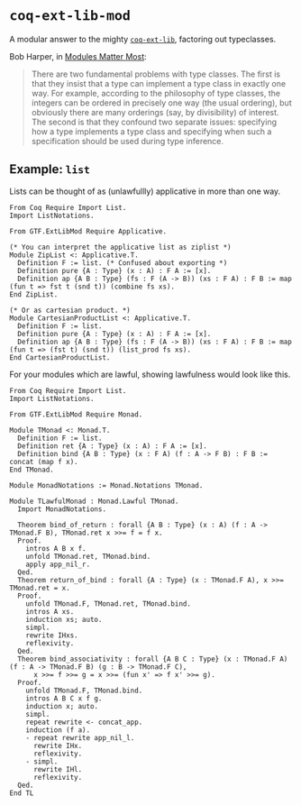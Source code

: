 # `coq-ext-lib-mod`

A modular answer to the mighty [`coq-ext-lib`](https://github.com/coq-community/coq-ext-lib/), factoring out typeclasses.

Bob Harper, in [Modules Matter Most](https://existentialtype.wordpress.com/2011/04/16/modules-matter-most/):

> There are two fundamental problems with type classes. The first is that they insist that a type can implement a type class in exactly one way. For example, according to the philosophy of type classes, the integers can be ordered in precisely one way (the usual ordering), but obviously there are many orderings (say, by divisibility) of interest. The second is that they confound two separate issues: specifying how a type implements a type class and specifying when such a specification should be used during type inference.

## Example: `list`

Lists can be thought of as (unlawfullly) applicative in more than one way.

```coq
From Coq Require Import List.
Import ListNotations.

From GTF.ExtLibMod Require Applicative.

(* You can interpret the applicative list as ziplist *)
Module ZipList <: Applicative.T.
  Definition F := list. (* Confused about exporting *)
  Definition pure {A : Type} (x : A) : F A := [x].
  Definition ap {A B : Type} (fs : F (A -> B)) (xs : F A) : F B := map (fun t => fst t (snd t)) (combine fs xs).
End ZipList.

(* Or as cartesian product. *)
Module CartesianProductList <: Applicative.T.
  Definition F := list.
  Definition pure {A : Type} (x : A) : F A := [x].
  Definition ap {A B : Type} (fs : F (A -> B)) (xs : F A) : F B := map (fun t => (fst t) (snd t)) (list_prod fs xs).
End CartesianProductList.
```

For your modules which are lawful, showing lawfulness would look like this.

```coq
From Coq Require Import List.
Import ListNotations.

From GTF.ExtLibMod Require Monad.

Module TMonad <: Monad.T.
  Definition F := list.
  Definition ret {A : Type} (x : A) : F A := [x].
  Definition bind {A B : Type} (x : F A) (f : A -> F B) : F B := concat (map f x).
End TMonad.

Module MonadNotations := Monad.Notations TMonad.

Module TLawfulMonad : Monad.Lawful TMonad.
  Import MonadNotations.

  Theorem bind_of_return : forall {A B : Type} (x : A) (f : A -> TMonad.F B), TMonad.ret x >>= f = f x.
  Proof.
    intros A B x f.
    unfold TMonad.ret, TMonad.bind.
    apply app_nil_r.
  Qed.
  Theorem return_of_bind : forall {A : Type} (x : TMonad.F A), x >>= TMonad.ret = x.
  Proof.
    unfold TMonad.F, TMonad.ret, TMonad.bind.
    intros A xs.
    induction xs; auto.
    simpl.
    rewrite IHxs.
    reflexivity.
  Qed.
  Theorem bind_associativity : forall {A B C : Type} (x : TMonad.F A) (f : A -> TMonad.F B) (g : B -> TMonad.F C),
      x >>= f >>= g = x >>= (fun x' => f x' >>= g).
  Proof.
    unfold TMonad.F, TMonad.bind.
    intros A B C x f g.
    induction x; auto.
    simpl.
    repeat rewrite <- concat_app.
    induction (f a).
    - repeat rewrite app_nil_l.
      rewrite IHx.
      reflexivity.
    - simpl.
      rewrite IHl.
      reflexivity.
  Qed.
End TL
```
